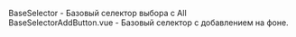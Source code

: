 BaseSelector - Базовый селектор выбора с All
BaseSelectorAddButton.vue - Базовый селектор с добавлением на фоне.